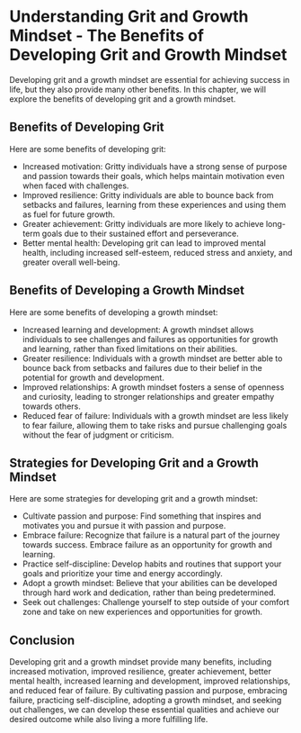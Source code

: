 Understanding Grit and Growth Mindset - The Benefits of Developing Grit and Growth Mindset
===================================================================================================

Developing grit and a growth mindset are essential for achieving success in life, but they also provide many other benefits. In this chapter, we will explore the benefits of developing grit and a growth mindset.

Benefits of Developing Grit
---------------------------

Here are some benefits of developing grit:

* Increased motivation: Gritty individuals have a strong sense of purpose and passion towards their goals, which helps maintain motivation even when faced with challenges.
* Improved resilience: Gritty individuals are able to bounce back from setbacks and failures, learning from these experiences and using them as fuel for future growth.
* Greater achievement: Gritty individuals are more likely to achieve long-term goals due to their sustained effort and perseverance.
* Better mental health: Developing grit can lead to improved mental health, including increased self-esteem, reduced stress and anxiety, and greater overall well-being.

Benefits of Developing a Growth Mindset
---------------------------------------

Here are some benefits of developing a growth mindset:

* Increased learning and development: A growth mindset allows individuals to see challenges and failures as opportunities for growth and learning, rather than fixed limitations on their abilities.
* Greater resilience: Individuals with a growth mindset are better able to bounce back from setbacks and failures due to their belief in the potential for growth and development.
* Improved relationships: A growth mindset fosters a sense of openness and curiosity, leading to stronger relationships and greater empathy towards others.
* Reduced fear of failure: Individuals with a growth mindset are less likely to fear failure, allowing them to take risks and pursue challenging goals without the fear of judgment or criticism.

Strategies for Developing Grit and a Growth Mindset
---------------------------------------------------

Here are some strategies for developing grit and a growth mindset:

* Cultivate passion and purpose: Find something that inspires and motivates you and pursue it with passion and purpose.
* Embrace failure: Recognize that failure is a natural part of the journey towards success. Embrace failure as an opportunity for growth and learning.
* Practice self-discipline: Develop habits and routines that support your goals and prioritize your time and energy accordingly.
* Adopt a growth mindset: Believe that your abilities can be developed through hard work and dedication, rather than being predetermined.
* Seek out challenges: Challenge yourself to step outside of your comfort zone and take on new experiences and opportunities for growth.

Conclusion
----------

Developing grit and a growth mindset provide many benefits, including increased motivation, improved resilience, greater achievement, better mental health, increased learning and development, improved relationships, and reduced fear of failure. By cultivating passion and purpose, embracing failure, practicing self-discipline, adopting a growth mindset, and seeking out challenges, we can develop these essential qualities and achieve our desired outcome while also living a more fulfilling life.


